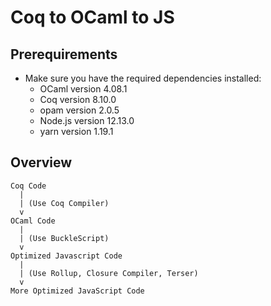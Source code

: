 # Coq to OCaml to JS

## Prerequirements

- Make sure you have the required dependencies installed:
  - OCaml version 4.08.1
  - Coq version 8.10.0
  - opam version 2.0.5
  - Node.js version 12.13.0
  - yarn version 1.19.1

## Overview

```
Coq Code
  |
  | (Use Coq Compiler)
  v
OCaml Code
  |
  | (Use BuckleScript)
  v
Optimized Javascript Code
  |
  | (Use Rollup, Closure Compiler, Terser)
  v
More Optimized JavaScript Code
```
